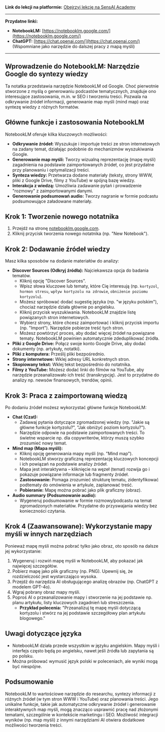 **Link do lekcji na platformie:** [Obejrzyj lekcję na SensAI Academy](https://learn.sensai.academy/next/public/lesson/259)

---

**Przydatne linki:**

* **NotebookLM:** [https://notebooklm.google.com/](https://notebooklm.google.com/)
* **ChatGPT:** [https://chat.openai.com/](https://chat.openai.com/) (Wspomniane jako narzędzie do dalszej pracy z mapą myśli)

---

## Wprowadzenie do NotebookLM: Narzędzie Google do syntezy wiedzy

Ta notatka przedstawia narzędzie NotebookLM od Google. Choć pierwotnie stworzone z myślą o generowaniu podcastów tematycznych, znajduje ono interesujące zastosowania, m.in. w SEO i tworzeniu treści. Pozwala na odkrywanie źródeł informacji, generowanie map myśli (mind map) oraz syntezę wiedzy z różnych formatów.

## Główne funkcje i zastosowania NotebookLM

NotebookLM oferuje kilka kluczowych możliwości:

* **Odkrywanie źródeł:** Wyszukuje i importuje treści ze stron internetowych na zadany temat, działając podobnie do mechanizmów wyszukiwania Google.
* **Generowanie map myśli:** Tworzy wizualną reprezentację (mapę myśli) zagadnienia na podstawie zaimportowanych źródeł, co jest przydatne przy planowaniu i optymalizacji treści.
* **Synteza wiedzy:** Przetwarza dodane materiały (teksty, strony WWW, pliki z Google Drive, filmy z YouTube) w spójną bazę wiedzy.
* **Interakcja z wiedzą:** Umożliwia zadawanie pytań i prowadzenie "rozmowy" z zaimportowanymi danymi.
* **Generowanie podsumowań audio:** Tworzy nagranie w formie podcastu podsumowujące załadowane materiały.

## Krok 1: Tworzenie nowego notatnika

1.  Przejdź na stronę [notebooklm.google.com](https://notebooklm.google.com/).
2.  Kliknij przycisk tworzenia nowego notatnika (np. "New Notebook").

## Krok 2: Dodawanie źródeł wiedzy

Masz kilka sposobów na dodanie materiałów do analizy:

* **Discover Sources (Odkryj źródła):** Najciekawsza opcja do badania tematów.
    * Kliknij opcję "Discover Sources".
    * Wpisz słowa kluczowe lub tematy, które Cię interesują (np. `kortyzol`, `hormon stresu`, `wpływ kortyzolu na zdrowie`, `obniżenie poziomu kortyzolu`).
    * Możesz spróbować dodać sugestię języka (np. "w języku polskim"), chociaż narzędzie działa głównie po angielsku.
    * Kliknij przycisk wyszukiwania. NotebookLM znajdzie listę powiązanych stron internetowych.
    * Wybierz strony, które chcesz zaimportować i kliknij przycisk importu (np. "Import"). Narzędzie pobierze treść tych stron.
    * Możesz powtórzyć proces, aby dodać więcej źródeł na powiązane tematy. NotebookLM powinien automatycznie zdeduplikować źródła.
* **Pliki z Google Drive:** Połącz swoje konto Google Drive, aby dodać dokumenty (np. artykuły, notatki).
* **Pliki z komputera:** Prześlij pliki bezpośrednio.
* **Strony internetowe:** Wklej adresy URL konkretnych stron.
* **Skopiowany tekst:** Wklej tekst bezpośrednio do notatnika.
* **Filmy z YouTube:** Możesz dodać linki do filmów na YouTube, aby narzędzie przeanalizowało ich treść (transkrypcję). Jest to przydatne do analizy np. newsów finansowych, trendów, opinii.

## Krok 3: Praca z zaimportowaną wiedzą

Po dodaniu źródeł możesz wykorzystać główne funkcje NotebookLM:

* **Chat (Czat):**
    * Zadawaj pytania dotyczące zgromadzonej wiedzy (np. "Jakie są główne funkcje kortyzolu?", "Jak obniżyć poziom kortyzolu?").
    * Narzędzie odpowie na podstawie zaimportowanych treści. To świetne wsparcie np. dla copywriterów, którzy muszą szybko zrozumieć nowy temat.
* **Mind map (Mapa myśli):**
    * Kliknij opcję generowania mapy myśli (np. "Mind map").
    * NotebookLM stworzy graficzną reprezentację kluczowych koncepcji i ich powiązań na podstawie analizy źródeł.
    * Mapa jest interaktywna – kliknięcie na węzeł (temat) rozwija go i pokazuje powiązane informacje lub fragmenty źródeł.
    * **Zastosowanie:** Pomaga zrozumieć strukturę tematu, zidentyfikować podtematy do omówienia w artykule, zaplanować treść.
    * **Pobieranie:** Mapę można pobrać jako plik graficzny (obraz).
* **Audio summary (Podsumowanie audio):**
    * Wygeneruj podsumowanie w formie rozmowy/podcastu na temat zgromadzonych materiałów. Przydatne do przyswajania wiedzy bez konieczności czytania.

## Krok 4 (Zaawansowane): Wykorzystanie mapy myśli w innych narzędziach

Ponieważ mapę myśli można pobrać tylko jako obraz, oto sposób na dalsze jej wykorzystanie:

1.  Wygeneruj i rozwiń mapę myśli w NotebookLM, aby pokazać jak najwięcej szczegółów.
2.  Pobierz mapę jako plik graficzny (np. PNG). Upewnij się, że rozdzielczość jest wystarczająco wysoka.
3.  Przejdź do narzędzia AI obsługującego analizę obrazów (np. ChatGPT z modelem GPT-4o).
4.  Wgraj pobrany obraz mapy myśli.
5.  Poproś AI o przeanalizowanie mapy i stworzenie na jej podstawie np. planu artykułu, listy kluczowych zagadnień lub streszczenia.
    * **Przykład polecenia:** "Przeanalizuj tę mapę myśli dotyczącą kortyzolu i stwórz na jej podstawie szczegółowy plan artykułu blogowego."

## Uwagi dotyczące języka

* NotebookLM działa przede wszystkim w języku angielskim. Mapy myśli i interfejs często będą po angielsku, nawet jeśli źródła lub zapytania są po polsku.
* Można próbować wymusić język polski w poleceniach, ale wyniki mogą być niespójne.

## Podsumowanie

NotebookLM to wartościowe narzędzie do researchu, syntezy informacji z różnych źródeł (w tym stron WWW i YouTube) oraz planowania treści. Jego unikalne funkcje, takie jak automatyczne odkrywanie źródeł i generowanie interaktywnych map myśli, mogą znacząco usprawnić pracę nad złożonymi tematami, szczególnie w kontekście marketingu i SEO. Możliwość integracji wyników (np. map myśli) z innymi narzędziami AI otwiera dodatkowe możliwości tworzenia treści. 